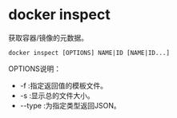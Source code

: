 # docker inspect

获取容器/镜像的元数据。

```shell
docker inspect [OPTIONS] NAME|ID [NAME|ID...]
```

OPTIONS说明：

* -f :指定返回值的模板文件。
* -s :显示总的文件大小。
* --type :为指定类型返回JSON。
